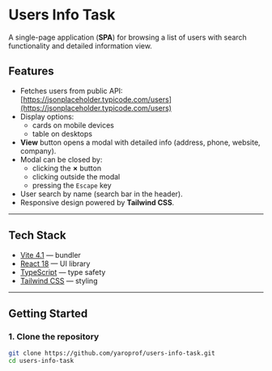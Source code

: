 # Users Info Task

A single-page application (**SPA**) for browsing a list of users with search functionality and detailed information view.

## Features

- Fetches users from public API:  
  [https://jsonplaceholder.typicode.com/users](https://jsonplaceholder.typicode.com/users)
- Display options:
  - cards on mobile devices  
  - table on desktops
- **View** button opens a modal with detailed info (address, phone, website, company).
- Modal can be closed by:
  - clicking the **×** button  
  - clicking outside the modal  
  - pressing the `Escape` key
- User search by name (search bar in the header).
- Responsive design powered by **Tailwind CSS**.

---

## Tech Stack

- [Vite 4.1](https://vitejs.dev/) — bundler
- [React 18](https://react.dev/) — UI library
- [TypeScript](https://www.typescriptlang.org/) — type safety
- [Tailwind CSS](https://tailwindcss.com/) — styling

---

## Getting Started

### 1. Clone the repository

```bash
git clone https://github.com/yaroprof/users-info-task.git
cd users-info-task
